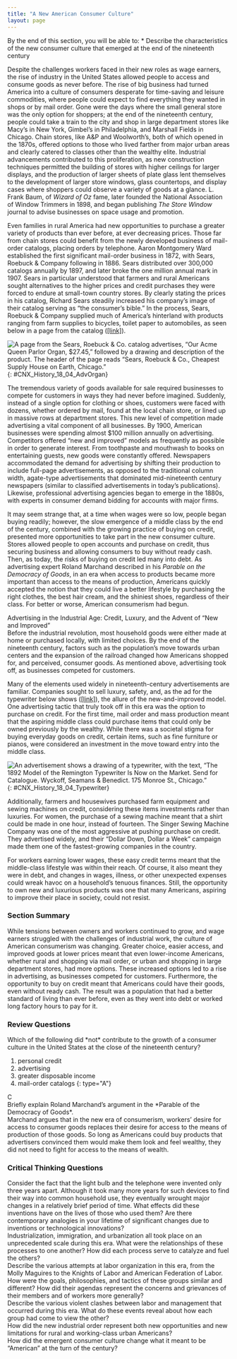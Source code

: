```yaml
---
title: "A New American Consumer Culture"
layout: page
---
```



<div data-type="abstract" markdown="1">
By the end of this section, you will be able to:
* Describe the characteristics of the new consumer culture that emerged at the end of the nineteenth century

</div>

Despite the challenges workers faced in their new roles as wage earners, the rise of industry in the United States allowed people to access and consume goods as never before. The rise of big business had turned America into a culture of consumers desperate for time-saving and leisure commodities, where people could expect to find everything they wanted in shops or by mail order. Gone were the days where the small general store was the only option for shoppers; at the end of the nineteenth century, people could take a train to the city and shop in large department stores like Macy’s in New York, Gimbel’s in Philadelphia, and Marshall Fields in Chicago. Chain stores, like A&amp;P and Woolworth’s, both of which opened in the 1870s, offered options to those who lived farther from major urban areas and clearly catered to classes other than the wealthy elite. Industrial advancements contributed to this proliferation, as new construction techniques permitted the building of stores with higher ceilings for larger displays, and the production of larger sheets of plate glass lent themselves to the development of larger store windows, glass countertops, and display cases where shoppers could observe a variety of goods at a glance. L. Frank Baum, of *Wizard of Oz* fame, later founded the National Association of Window Trimmers in 1898, and began publishing *The Store Window* journal to advise businesses on space usage and promotion.

Even families in rural America had new opportunities to purchase a greater variety of products than ever before, at ever decreasing prices. Those far from chain stores could benefit from the newly developed business of mail-order catalogs, placing orders by telephone. Aaron Montgomery Ward established the first significant mail-order business in 1872, with Sears, Roebuck &amp; Company following in 1886. Sears distributed over 300,000 catalogs annually by 1897, and later broke the one million annual mark in 1907. Sears in particular understood that farmers and rural Americans sought alternatives to the higher prices and credit purchases they were forced to endure at small-town country stores. By clearly stating the prices in his catalog, Richard Sears steadily increased his company’s image of their catalog serving as “the consumer’s bible.” In the process, Sears, Roebuck &amp; Company supplied much of America’s hinterland with products ranging from farm supplies to bicycles, toilet paper to automobiles, as seen below in a page from the catalog ([\[link\]](#CNX_History_18_04_AdvOrgan)).

 ![A page from the Sears, Roebuck &amp; Co. catalog advertises, &#x201C;Our Acme Queen Parlor Organ, $27.45,&#x201D; followed by a drawing and description of the product. The header of the page reads &#x201C;Sears, Roebuck &amp; Co., Cheapest Supply House on Earth, Chicago.&#x201D;](../resources/CNX_History_18_04_AdvOrgan.jpg "This page from the Sears, Roebuck &amp; Co. catalog illustrates how luxuries that would only belong to wealthy city dwellers were now available by mail order to those all around the country."){: #CNX_History_18_04_AdvOrgan}

The tremendous variety of goods available for sale required businesses to compete for customers in ways they had never before imagined. Suddenly, instead of a single option for clothing or shoes, customers were faced with dozens, whether ordered by mail, found at the local chain store, or lined up in massive rows at department stores. This new level of competition made advertising a vital component of all businesses. By 1900, American businesses were spending almost $100 million annually on advertising. Competitors offered “new and improved” models as frequently as possible in order to generate interest. From toothpaste and mouthwash to books on entertaining guests, new goods were constantly offered. Newspapers accommodated the demand for advertising by shifting their production to include full-page advertisements, as opposed to the traditional column width, agate-type advertisements that dominated mid-nineteenth century newspapers (similar to classified advertisements in today’s publications). Likewise, professional advertising agencies began to emerge in the 1880s, with experts in consumer demand bidding for accounts with major firms.

It may seem strange that, at a time when wages were so low, people began buying readily; however, the slow emergence of a middle class by the end of the century, combined with the growing practice of buying on credit, presented more opportunities to take part in the new consumer culture. Stores allowed people to open accounts and purchase on credit, thus securing business and allowing consumers to buy without ready cash. Then, as today, the risks of buying on credit led many into debt. As advertising expert Roland Marchand described in his *Parable on the Democracy of Goods*, in an era when access to products became more important than access to the means of production, Americans quickly accepted the notion that they could live a better lifestyle by purchasing the right clothes, the best hair cream, and the shiniest shoes, regardless of their class. For better or worse, American consumerism had begun.

<div data-type="note" data-has-label="true" class="history americana" data-label="Americana" markdown="1">
<div data-type="title">
Advertising in the Industrial Age: Credit, Luxury, and the Advent of “New and Improved”
</div>
Before the industrial revolution, most household goods were either made at home or purchased locally, with limited choices. By the end of the nineteenth century, factors such as the population’s move towards urban centers and the expansion of the railroad changed how Americans shopped for, and perceived, consumer goods. As mentioned above, advertising took off, as businesses competed for customers.

Many of the elements used widely in nineteenth-century advertisements are familiar. Companies sought to sell luxury, safety, and, as the ad for the typewriter below shows ([\[link\]](#CNX_History_18_04_Typewriter)), the allure of the new-and-improved model. One advertising tactic that truly took off in this era was the option to purchase on credit. For the first time, mail order and mass production meant that the aspiring middle class could purchase items that could only be owned previously by the wealthy. While there was a societal stigma for buying everyday goods on credit, certain items, such as fine furniture or pianos, were considered an investment in the move toward entry into the middle class.

![An advertisement shows a drawing of a typewriter, with the text, &#x201C;The 1892 Model of the Remington Typewriter Is Now on the Market. Send for Catalogue. Wyckoff, Seamans &amp; Benedict. 175 Monroe St., Chicago.&#x201D;](../resources/CNX_History_18_04_Typewriter.jpg "This typewriter advertisement, like others of the era, tried to lure customers by offering a new model."){: #CNX_History_18_04_Typewriter}


Additionally, farmers and housewives purchased farm equipment and sewing machines on credit, considering these items investments rather than luxuries. For women, the purchase of a sewing machine meant that a shirt could be made in one hour, instead of fourteen. The Singer Sewing Machine Company was one of the most aggressive at pushing purchase on credit. They advertised widely, and their “Dollar Down, Dollar a Week” campaign made them one of the fastest-growing companies in the country.

For workers earning lower wages, these easy credit terms meant that the middle-class lifestyle was within their reach. Of course, it also meant they were in debt, and changes in wages, illness, or other unexpected expenses could wreak havoc on a household’s tenuous finances. Still, the opportunity to own new and luxurious products was one that many Americans, aspiring to improve their place in society, could not resist.

</div>

### Section Summary

While tensions between owners and workers continued to grow, and wage earners struggled with the challenges of industrial work, the culture of American consumerism was changing. Greater choice, easier access, and improved goods at lower prices meant that even lower-income Americans, whether rural and shopping via mail order, or urban and shopping in large department stores, had more options. These increased options led to a rise in advertising, as businesses competed for customers. Furthermore, the opportunity to buy on credit meant that Americans could have their goods, even without ready cash. The result was a population that had a better standard of living than ever before, even as they went into debt or worked long factory hours to pay for it.

### Review Questions

<div data-type="exercise">
<div data-type="problem" markdown="1">
Which of the following did *not* contribute to the growth of a consumer culture in the United States at the close of the nineteenth century?

1.  personal credit
2.  advertising
3.  greater disposable income
4.  mail-order catalogs
{: type="A"}

</div>
<div data-type="solution" markdown="1">
C

</div>
</div>

<div data-type="exercise">
<div data-type="problem" markdown="1">
Briefly explain Roland Marchand’s argument in the *Parable of the Democracy of Goods*.

</div>
<div data-type="solution" markdown="1">
Marchand argues that in the new era of consumerism, workers’ desire for access to consumer goods replaces their desire for access to the means of production of those goods. So long as Americans could buy products that advertisers convinced them would make them look and feel wealthy, they did not need to fight for access to the means of wealth.

</div>
</div>

### Critical Thinking Questions

<div data-type="exercise">
<div data-type="problem" markdown="1">
Consider the fact that the light bulb and the telephone were invented only three years apart. Although it took many more years for such devices to find their way into common household use, they eventually wrought major changes in a relatively brief period of time. What effects did these inventions have on the lives of those who used them? Are there contemporary analogies in your lifetime of significant changes due to inventions or technological innovations?

</div>
</div>

<div data-type="exercise">
<div data-type="problem" markdown="1">
Industrialization, immigration, and urbanization all took place on an unprecedented scale during this era. What were the relationships of these processes to one another? How did each process serve to catalyze and fuel the others?

</div>
</div>

<div data-type="exercise">
<div data-type="problem" markdown="1">
Describe the various attempts at labor organization in this era, from the Molly Maguires to the Knights of Labor and American Federation of Labor. How were the goals, philosophies, and tactics of these groups similar and different? How did their agendas represent the concerns and grievances of their members and of workers more generally?

</div>
</div>

<div data-type="exercise">
<div data-type="problem" markdown="1">
Describe the various violent clashes between labor and management that occurred during this era. What do these events reveal about how each group had come to view the other?

</div>
</div>

<div data-type="exercise">
<div data-type="problem" markdown="1">
How did the new industrial order represent both new opportunities and new limitations for rural and working-class urban Americans?

</div>
</div>

<div data-type="exercise">
<div data-type="problem" markdown="1">
How did the emergent consumer culture change what it meant to be “American” at the turn of the century?

</div>
</div>


